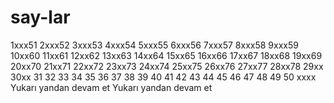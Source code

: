 # say-lar
1xxx51
2xxx52
3xxx53
4xxx54
5xxx55
6xxx56
7xxx57
8xxx58
9xxx59
10xx60
11xx61
12xx62
13xx63
14xx64
15xx65
16xx66
17xx67
18xx68
19xx69
20xx70
21xx71
22xx72
23xx73
24xx74
25xx75
26xx76
27xx77
28xx78
29xx
30xx
31
32
33
34
35
36
37
38
39
40
41
42
43
44
45
46
47
48
49
50 xxxx Yukarı yandan devam et
Yukarı yandan devam et

